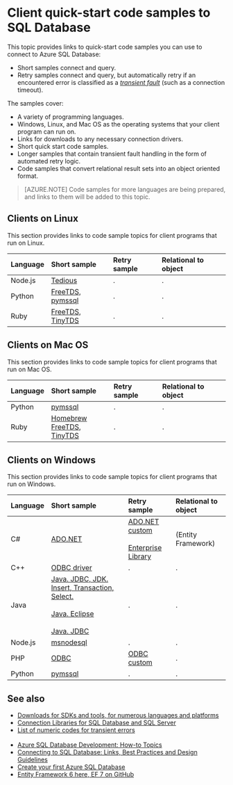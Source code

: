 <properties 
	pageTitle="Client quick start code samples to SQL Database | Windows Azure" 
	description="Provides code samples and drivers for Node.js on Linux, Python on Mac OS, Java and Windows, Enterprise Library, and many more all for Azure SQL Database clients."
	services="sql-database" 
	documentationCenter="" 
	authors="MightyPen" 
	manager="jeffreyg" 
	editor=""/>


<tags
	ms.service="sql-database"
	ms.date="08/04/2015"
	wacn.date=""/>


# Client quick-start code samples to SQL Database


This topic provides links to quick-start code samples you can use to connect to Azure SQL Database:


- Short samples connect and query.
- Retry samples connect and query, but automatically retry if an encountered error is classified as a [*transient fault*](/documentation/articles/sql-database-develop-error-messages#bkmk_connection_errors) (such as a connection timeout).


The samples cover:


- A variety of programming languages.
- Windows, Linux, and Mac OS as the operating systems that your client program can run on.
- Links for downloads to any necessary connection drivers.
- Short quick start code samples.
- Longer samples that contain transient fault handling in the form of automated retry logic.
- Code samples that convert relational result sets into an object  oriented format.


> [AZURE.NOTE] Code samples for more languages are being prepared, and links to them will be added to this topic.


## Clients on Linux


This section provides links to code sample topics for client programs that run on Linux.


| Language | Short sample | Retry sample | Relational to object |
| :-- | :-- | :-- | :-- |
| Node.js | [Tedious](/documentation/articles/sql-database-develop-nodejs-simple-linux) | . | . |
| Python | [FreeTDS, pymssql](/documentation/articles/sql-database-develop-python-simple-unbutu-linux) | . | . |
| Ruby | [FreeTDS, TinyTDS](/documentation/articles/sql-database-develop-ruby-simple-linux) | . | . |


## Clients on Mac OS


This section provides links to code sample topics for client programs that run on Mac OS.


| Language | Short sample | Retry sample | Relational to object |
| :-- | :-- | :-- | :-- |
| Python | [pymssql](/documentation/articles/sql-database-develop-python-simple-mac-osx) | . | . |
| Ruby | [Homebrew<br/>FreeTDS, TinyTDS](/documentation/articles/sql-database-develop-ruby-simple-mac-osx) | . | . |


## Clients on Windows


This section provides links to code sample topics for client programs that run on Windows.


| Language | Short sample | Retry sample | Relational to object |
| :-- | :-- | :-- | :-- |
| C# | [ADO.NET](/documentation/articles/sql-database-develop-dotnet-simple) | [ADO.NET custom](/documentation/articles/sql-database-develop-csharp-retry-windows)<br/><br/>[Enterprise Library](/documentation/articles/sql-database-develop-entlib-csharp-retry-windows) | (Entity Framework) |
| C++ | [ODBC driver](http://msdn.microsoft.com/zh-cn/library/azure/hh974312.aspx) | . | . |
| Java | [Java. JDBC, JDK. Insert, Transaction, Select.](/documentation/articles/sql-database-develop-java-simple-windows)<br/><br/>[Java. Eclipse](/documentation/articles/sql-data-java-how-to-use-sql-database)<br/><br/>[Java. JDBC](http://msdn.microsoft.com/zh-cn/library/azure/gg715284.aspx) | . | . |
| Node.js | [msnodesql](/documentation/articles/sql-database-develop-nodejs-simple-windows) | . | . |
| PHP | [ODBC](/documentation/articles/sql-database-develop-php-simple-windows) | [ODBC custom](/documentation/articles/sql-database-develop-php-retry-windows) | . |
| Python | [pymssql](/documentation/articles/sql-database-develop-python-simple-windows) | . | . |


## See also


- [Downloads for SDKs and tools, for numerous languages and platforms](/downloads/#cmd-line-tools)
- [Connection Libraries for SQL Database and SQL Server](/documentation/articles/sql-database-libraries)
- [List of numeric codes for transient errors](/documentation/articles/sql-database-develop-error-messages#bkmk_connection_errors)<br/>&nbsp;
- [Azure SQL Database Development: How-to Topics](http://msdn.microsoft.com/zh-cn/library/azure/ee621787.aspx)
- [Connecting to SQL Database: Links, Best Practices and Design Guidelines](/documentation/articles/sql-database-connect-central-recommendations)
- [Create your first Azure SQL Database](/documentation/articles/sql-database-get-started)
- [Entity Framework 6 here, EF 7 on GitHub](http://entityframework.codeplex.com/)

